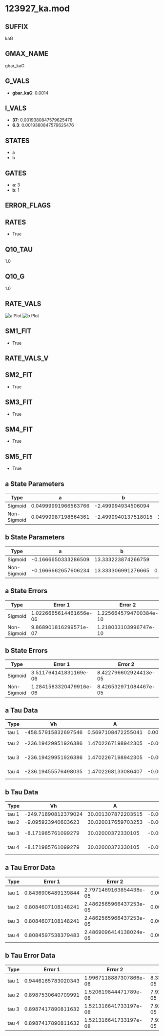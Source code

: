 # 123927_ka.mod

## SUFFIX

kaG

## GMAX_NAME

gbar_kaG

## G_VALS

- **gbar_kaG**: 0.0014

## I_VALS

- **37**: 0.0019380847579625476
- **6.3**: 0.0019380847579625476

## STATES

- a
- b

## GATES

- **a**: 3
- **b**: 1

## ERROR_FLAGS


## RATES

- True

## Q10_TAU

1.0

## Q10_G

1.0

## RATE_VALS

![a Plot](/Users/pbozelos/Dropbox/icg-Chai-Panos/supermodels/output_markdown_files/K/123927_ka.mod/images/a.png)
![b Plot](/Users/pbozelos/Dropbox/icg-Chai-Panos/supermodels/output_markdown_files/K/123927_ka.mod/images/b.png)

## SM1_FIT

- True

## RATE_VALS_V

## SM2_FIT

- True

## SM3_FIT

- True

## SM4_FIT

- True

## SM5_FIT

- True

## a State Parameters

| Type | a | b | c | d |
| --- | --- | --- | --- | --- |
| Sigmoid | 0.04999991966563766 | -2.499994934506094 |
| Non-Sigmoid | 0.04999987198664361 | -2.4999940137518015 | 1.0000007701705105 | -6.834056758341242e-07 |

## b State Parameters

| Type | a | b | c | d |
| --- | --- | --- | --- | --- |
| Sigmoid | -0.1666650333286509 | 13.333223874266759 |
| Non-Sigmoid | -0.1666662657606234 | 13.333306991276665 | 0.9999945544098504 | -4.992679975351403e-08 |

## a State Errors

| Type | Error 1 | Error 2 | Error 3 |
| --- | --- | --- | --- |
| Sigmoid | 1.0226665614461656e-06 | 1.2256645794700384e-10 | 4.001220522279193e-07 |
| Non-Sigmoid | 9.868901816299571e-07 | 1.218033103996747e-10 | 3.8612441208497396e-07 |

## b State Errors

| Type | Error 1 | Error 2 | Error 3 |
| --- | --- | --- | --- |
| Sigmoid | 3.511764141831169e-06 | 8.422796602924413e-05 | 3.274863341209063e-06 |
| Non-Sigmoid | 1.2841583320479916e-06 | 8.426532971084467e-05 | 1.1975300379197054e-06 |

## a Tau Data

| Type | Vh | A | b1 | b2 | c1 | c2 | d1 | d2 | e1 | e2 |
| --- | --- | --- | --- | --- | --- | --- | --- | --- | --- | --- |
| tau 1 | -458.57915832697546 | 0.5697108472255041 | 0.007605220228864016 | 0.00017887593549233485 |
| tau 2 | -236.19429951926386 | 1.4702267198942305 | -0.006353442034760228 | 5.104512148332609e-05 | 0.0063558890967485675 | -9.655637476190018e-06 |
| tau 3 | -236.19429951926386 | 1.4702267198942305 | -0.006353442034760228 | 5.104512148332609e-05 | 0.0 | 0.0063558890967485675 | -9.655637476190018e-06 | 0.0 |
| tau 4 | -236.19455576498035 | 1.4702268133086407 | -0.006353440359270947 | 5.10451310407947e-05 | 2.151748837885058e-14 | -7.444701383965683e-15 | 0.006355888740834865 | -9.655638952457736e-06 | -3.0560061129789435e-14 | 1.1055974192181372e-15 |

## b Tau Data

| Type | Vh | A | b1 | b2 | c1 | c2 | d1 | d2 | e1 | e2 |
| --- | --- | --- | --- | --- | --- | --- | --- | --- | --- | --- |
| tau 1 | -249.71890812379024 | 30.001307872203515 | -0.00013019043822503726 | -0.0001398702666255151 |
| tau 2 | -9.095923940603623 | 30.020017659703253 | -0.00011590726866446485 | 1.9114240071829926e-06 | -0.00011484069226800104 | 1.8943333368992405e-06 |
| tau 3 | -8.171985761099279 | 30.02000372330105 | -0.0001159107423517178 | 1.9122286739868643e-06 | 8.976426117469185e-11 | -0.00011484459506409172 | 1.8940649794195023e-06 | 9.956701668800547e-11 |
| tau 4 | -8.171985761099279 | 30.02000372330105 | -0.0001159107423517178 | 1.9122286739868643e-06 | 8.976426117469185e-11 | 0.0 | -0.00011484459506409172 | 1.8940649794195023e-06 | 9.956701668800547e-11 | 0.0 |

## a Tau Error Data

| Type | Error 1 | Error 2 | Error 3 |
| --- | --- | --- | --- |
| tau 1 | 0.8436906489139844 | 2.7971469163854438e-05 | 0.0051273266109102475 |
| tau 2 | 0.8084607108148241 | 2.4862565966437253e-05 | 0.0049132251516264885 |
| tau 3 | 0.8084607108148241 | 2.4862565966437253e-05 | 0.0049132251516264885 |
| tau 4 | 0.8084597538379483 | 2.4869096414138024e-05 | 0.004913219335830134 |

## b Tau Error Data

| Type | Error 1 | Error 2 | Error 3 |
| --- | --- | --- | --- |
| tau 1 | 0.9446165783020343 | 1.9967118887307866e-08 | 8.334381073846356e-05 |
| tau 2 | 0.8987530640709991 | 1.520619844471789e-08 | 7.92972587959356e-05 |
| tau 3 | 0.8987417890811632 | 1.521316641733197e-08 | 7.929626400012052e-05 |
| tau 4 | 0.8987417890811632 | 1.521316641733197e-08 | 7.929626400012052e-05 |

